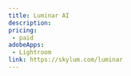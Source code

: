 ```yaml
---
title: Luminar AI
description: 
pricing:
 - paid  
adobeApps:
 - Lightroom
link: https://skylum.com/luminar
---
```

